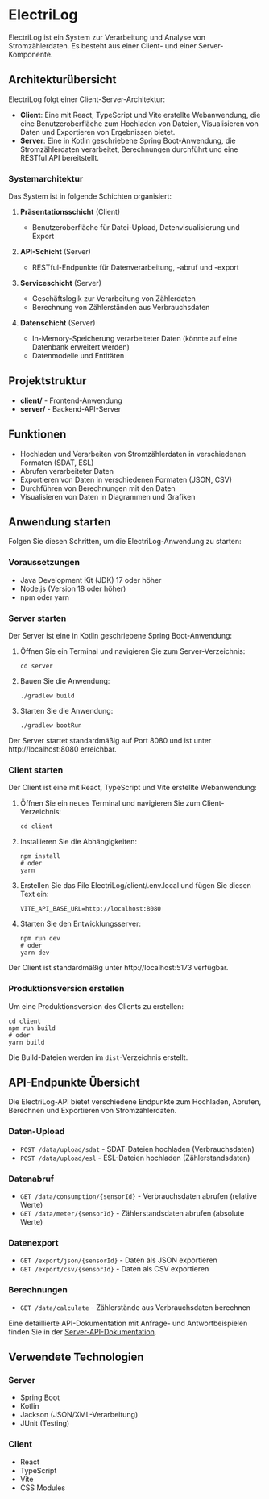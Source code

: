 # ElectriLog

ElectriLog ist ein System zur Verarbeitung und Analyse von Stromzählerdaten. Es besteht aus einer Client- und einer Server-Komponente.

## Architekturübersicht

ElectriLog folgt einer Client-Server-Architektur:

- **Client**: Eine mit React, TypeScript und Vite erstellte Webanwendung, die eine Benutzeroberfläche zum Hochladen von Dateien, Visualisieren von Daten und Exportieren von Ergebnissen bietet.
- **Server**: Eine in Kotlin geschriebene Spring Boot-Anwendung, die Stromzählerdaten verarbeitet, Berechnungen durchführt und eine RESTful API bereitstellt.

### Systemarchitektur

Das System ist in folgende Schichten organisiert:

1. **Präsentationsschicht** (Client)

   - Benutzeroberfläche für Datei-Upload, Datenvisualisierung und Export

2. **API-Schicht** (Server)

   - RESTful-Endpunkte für Datenverarbeitung, -abruf und -export

3. **Serviceschicht** (Server)

   - Geschäftslogik zur Verarbeitung von Zählerdaten
   - Berechnung von Zählerständen aus Verbrauchsdaten

4. **Datenschicht** (Server)
   - In-Memory-Speicherung verarbeiteter Daten (könnte auf eine Datenbank erweitert werden)
   - Datenmodelle und Entitäten

## Projektstruktur

- **client/** - Frontend-Anwendung
- **server/** - Backend-API-Server

## Funktionen

- Hochladen und Verarbeiten von Stromzählerdaten in verschiedenen Formaten (SDAT, ESL)
- Abrufen verarbeiteter Daten
- Exportieren von Daten in verschiedenen Formaten (JSON, CSV)
- Durchführen von Berechnungen mit den Daten
- Visualisieren von Daten in Diagrammen und Grafiken

## Anwendung starten

Folgen Sie diesen Schritten, um die ElectriLog-Anwendung zu starten:

### Voraussetzungen

- Java Development Kit (JDK) 17 oder höher
- Node.js (Version 18 oder höher)
- npm oder yarn

### Server starten

Der Server ist eine in Kotlin geschriebene Spring Boot-Anwendung:

1. Öffnen Sie ein Terminal und navigieren Sie zum Server-Verzeichnis:
   ```
   cd server
   ```
2. Bauen Sie die Anwendung:
   ```
   ./gradlew build
   ```
3. Starten Sie die Anwendung:
   ```
   ./gradlew bootRun
   ```

Der Server startet standardmäßig auf Port 8080 und ist unter http://localhost:8080 erreichbar.

### Client starten

Der Client ist eine mit React, TypeScript und Vite erstellte Webanwendung:

1. Öffnen Sie ein neues Terminal und navigieren Sie zum Client-Verzeichnis:
   ```
   cd client
   ```
2. Installieren Sie die Abhängigkeiten:
   ```
   npm install
   # oder
   yarn
   ```
3. Erstellen Sie das File ElectriLog/client/.env.local und fügen Sie diesen Text ein:
   ```
   VITE_API_BASE_URL=http://localhost:8080
   ```
4. Starten Sie den Entwicklungsserver:
   ```
   npm run dev
   # oder
   yarn dev
   ```

Der Client ist standardmäßig unter http://localhost:5173 verfügbar.

### Produktionsversion erstellen

Um eine Produktionsversion des Clients zu erstellen:

```
cd client
npm run build
# oder
yarn build
```

Die Build-Dateien werden im `dist`-Verzeichnis erstellt.

## API-Endpunkte Übersicht

Die ElectriLog-API bietet verschiedene Endpunkte zum Hochladen, Abrufen, Berechnen und Exportieren von Stromzählerdaten.

### Daten-Upload

- `POST /data/upload/sdat` - SDAT-Dateien hochladen (Verbrauchsdaten)
- `POST /data/upload/esl` - ESL-Dateien hochladen (Zählerstandsdaten)

### Datenabruf

- `GET /data/consumption/{sensorId}` - Verbrauchsdaten abrufen (relative Werte)
- `GET /data/meter/{sensorId}` - Zählerstandsdaten abrufen (absolute Werte)

### Datenexport

- `GET /export/json/{sensorId}` - Daten als JSON exportieren
- `GET /export/csv/{sensorId}` - Daten als CSV exportieren

### Berechnungen

- `GET /data/calculate` - Zählerstände aus Verbrauchsdaten berechnen

Eine detaillierte API-Dokumentation mit Anfrage- und Antwortbeispielen finden Sie in der [Server-API-Dokumentation](server/README.md).

## Verwendete Technologien

### Server

- Spring Boot
- Kotlin
- Jackson (JSON/XML-Verarbeitung)
- JUnit (Testing)

### Client

- React
- TypeScript
- Vite
- CSS Modules
